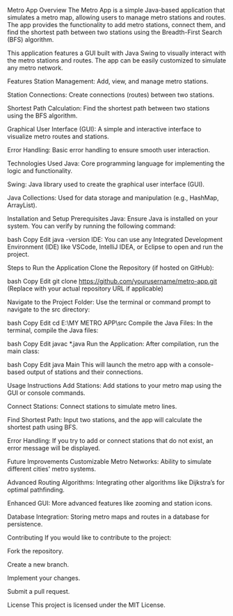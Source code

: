 Metro App
Overview
The Metro App is a simple Java-based application that simulates a metro map, allowing users to manage metro stations and routes. The app provides the functionality to add metro stations, connect them, and find the shortest path between two stations using the Breadth-First Search (BFS) algorithm.

This application features a GUI built with Java Swing to visually interact with the metro stations and routes. The app can be easily customized to simulate any metro network.

Features
Station Management: Add, view, and manage metro stations.

Station Connections: Create connections (routes) between two stations.

Shortest Path Calculation: Find the shortest path between two stations using the BFS algorithm.

Graphical User Interface (GUI): A simple and interactive interface to visualize metro routes and stations.

Error Handling: Basic error handling to ensure smooth user interaction.

Technologies Used
Java: Core programming language for implementing the logic and functionality.

Swing: Java library used to create the graphical user interface (GUI).

Java Collections: Used for data storage and manipulation (e.g., HashMap, ArrayList).

Installation and Setup
Prerequisites
Java: Ensure Java is installed on your system. You can verify by running the following command:

bash
Copy
Edit
java -version
IDE: You can use any Integrated Development Environment (IDE) like VSCode, IntelliJ IDEA, or Eclipse to open and run the project.

Steps to Run the Application
Clone the Repository (if hosted on GitHub):

bash
Copy
Edit
git clone https://github.com/yourusername/metro-app.git
(Replace with your actual repository URL if applicable)

Navigate to the Project Folder:
Use the terminal or command prompt to navigate to the src directory:

bash
Copy
Edit
cd E:\MY METRO APP\src
Compile the Java Files:
In the terminal, compile the Java files:

bash
Copy
Edit
javac *.java
Run the Application:
After compilation, run the main class:

bash
Copy
Edit
java Main
This will launch the metro app with a console-based output of stations and their connections.

Usage Instructions
Add Stations: Add stations to your metro map using the GUI or console commands.

Connect Stations: Connect stations to simulate metro lines.

Find Shortest Path: Input two stations, and the app will calculate the shortest path using BFS.

Error Handling: If you try to add or connect stations that do not exist, an error message will be displayed.

Future Improvements
Customizable Metro Networks: Ability to simulate different cities' metro systems.

Advanced Routing Algorithms: Integrating other algorithms like Dijkstra’s for optimal pathfinding.

Enhanced GUI: More advanced features like zooming and station icons.

Database Integration: Storing metro maps and routes in a database for persistence.

Contributing
If you would like to contribute to the project:

Fork the repository.

Create a new branch.

Implement your changes.

Submit a pull request.

License
This project is licensed under the MIT License.


